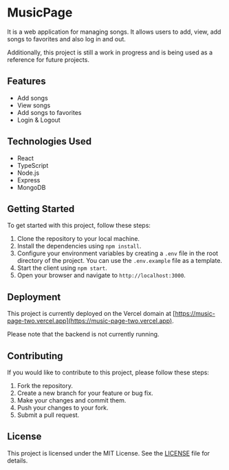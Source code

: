 # MusicPage

It is a web application for managing songs. It allows users to add, view, add songs to favorites and also log in and out.

Additionally, this project is still a work in progress and is being used as a reference for future projects.

## Features

- Add songs
- View songs
- Add songs to favorites
- Login & Logout

## Technologies Used

- React
- TypeScript
- Node.js
- Express
- MongoDB

## Getting Started

To get started with this project, follow these steps:

1. Clone the repository to your local machine.
2. Install the dependencies using `npm install`.
3. Configure your environment variables by creating a `.env` file in the root directory of the project. You can use the `.env.example` file as a template.
4. Start the client using `npm start`.
5. Open your browser and navigate to `http://localhost:3000`.

## Deployment

This project is currently deployed on the Vercel domain at [https://music-page-two.vercel.app](https://music-page-two.vercel.app).

Please note that the backend is not currently running.

## Contributing

If you would like to contribute to this project, please follow these steps:

1. Fork the repository.
2. Create a new branch for your feature or bug fix.
3. Make your changes and commit them.
4. Push your changes to your fork.
5. Submit a pull request.

## License

This project is licensed under the MIT License. See the [LICENSE](LICENSE) file for details.
